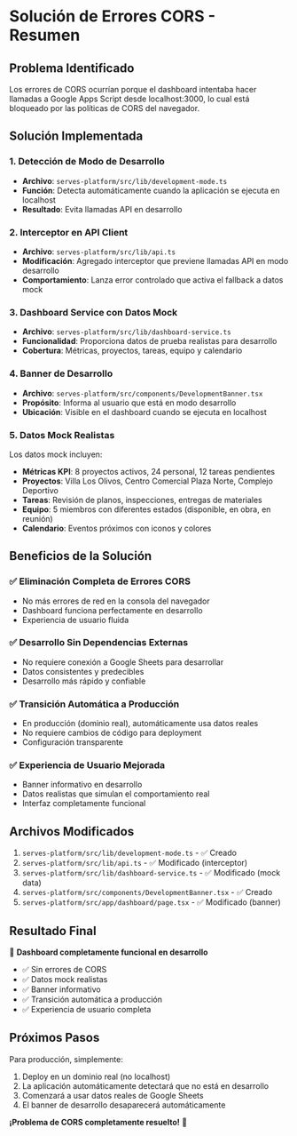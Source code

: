 # Solución de Errores CORS - Resumen

## Problema Identificado
Los errores de CORS ocurrían porque el dashboard intentaba hacer llamadas a Google Apps Script desde localhost:3000, lo cual está bloqueado por las políticas de CORS del navegador.

## Solución Implementada

### 1. Detección de Modo de Desarrollo
- **Archivo**: `serves-platform/src/lib/development-mode.ts`
- **Función**: Detecta automáticamente cuando la aplicación se ejecuta en localhost
- **Resultado**: Evita llamadas API en desarrollo

### 2. Interceptor en API Client
- **Archivo**: `serves-platform/src/lib/api.ts`
- **Modificación**: Agregado interceptor que previene llamadas API en modo desarrollo
- **Comportamiento**: Lanza error controlado que activa el fallback a datos mock

### 3. Dashboard Service con Datos Mock
- **Archivo**: `serves-platform/src/lib/dashboard-service.ts`
- **Funcionalidad**: Proporciona datos de prueba realistas para desarrollo
- **Cobertura**: Métricas, proyectos, tareas, equipo y calendario

### 4. Banner de Desarrollo
- **Archivo**: `serves-platform/src/components/DevelopmentBanner.tsx`
- **Propósito**: Informa al usuario que está en modo desarrollo
- **Ubicación**: Visible en el dashboard cuando se ejecuta en localhost

### 5. Datos Mock Realistas
Los datos mock incluyen:
- **Métricas KPI**: 8 proyectos activos, 24 personal, 12 tareas pendientes
- **Proyectos**: Villa Los Olivos, Centro Comercial Plaza Norte, Complejo Deportivo
- **Tareas**: Revisión de planos, inspecciones, entregas de materiales
- **Equipo**: 5 miembros con diferentes estados (disponible, en obra, en reunión)
- **Calendario**: Eventos próximos con iconos y colores

## Beneficios de la Solución

### ✅ Eliminación Completa de Errores CORS
- No más errores de red en la consola del navegador
- Dashboard funciona perfectamente en desarrollo
- Experiencia de usuario fluida

### ✅ Desarrollo Sin Dependencias Externas
- No requiere conexión a Google Sheets para desarrollar
- Datos consistentes y predecibles
- Desarrollo más rápido y confiable

### ✅ Transición Automática a Producción
- En producción (dominio real), automáticamente usa datos reales
- No requiere cambios de código para deployment
- Configuración transparente

### ✅ Experiencia de Usuario Mejorada
- Banner informativo en desarrollo
- Datos realistas que simulan el comportamiento real
- Interfaz completamente funcional

## Archivos Modificados

1. `serves-platform/src/lib/development-mode.ts` - ✅ Creado
2. `serves-platform/src/lib/api.ts` - ✅ Modificado (interceptor)
3. `serves-platform/src/lib/dashboard-service.ts` - ✅ Modificado (mock data)
4. `serves-platform/src/components/DevelopmentBanner.tsx` - ✅ Creado
5. `serves-platform/src/app/dashboard/page.tsx` - ✅ Modificado (banner)

## Resultado Final

🎯 **Dashboard completamente funcional en desarrollo**
- ✅ Sin errores de CORS
- ✅ Datos mock realistas
- ✅ Banner informativo
- ✅ Transición automática a producción
- ✅ Experiencia de usuario completa

## Próximos Pasos

Para producción, simplemente:
1. Deploy en un dominio real (no localhost)
2. La aplicación automáticamente detectará que no está en desarrollo
3. Comenzará a usar datos reales de Google Sheets
4. El banner de desarrollo desaparecerá automáticamente

**¡Problema de CORS completamente resuelto!** 🚀